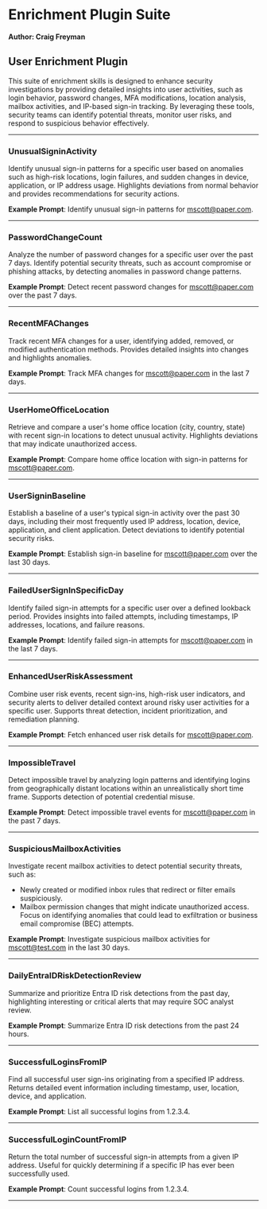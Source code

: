 # Enrichment Plugin Suite
**Author: Craig Freyman**

## User Enrichment Plugin
This suite of enrichment skills is designed to enhance security investigations by providing detailed insights into user activities, such as login behavior, password changes, MFA modifications, location analysis, mailbox activities, and IP-based sign-in tracking. By leveraging these tools, security teams can identify potential threats, monitor user risks, and respond to suspicious behavior effectively.

---

### UnusualSigninActivity
Identify unusual sign-in patterns for a specific user based on anomalies such as high-risk locations, login failures, and sudden changes in device, application, or IP address usage. Highlights deviations from normal behavior and provides recommendations for security actions.

**Example Prompt**: Identify unusual sign-in patterns for mscott@paper.com.

---

### PasswordChangeCount
Analyze the number of password changes for a specific user over the past 7 days. Identify potential security threats, such as account compromise or phishing attacks, by detecting anomalies in password change patterns.

**Example Prompt**: Detect recent password changes for mscott@paper.com over the past 7 days.

---

### RecentMFAChanges
Track recent MFA changes for a user, identifying added, removed, or modified authentication methods. Provides detailed insights into changes and highlights anomalies.

**Example Prompt**: Track MFA changes for mscott@paper.com in the last 7 days.

---

### UserHomeOfficeLocation
Retrieve and compare a user's home office location (city, country, state) with recent sign-in locations to detect unusual activity. Highlights deviations that may indicate unauthorized access.

**Example Prompt**: Compare home office location with sign-in patterns for mscott@paper.com.

---

### UserSigninBaseline
Establish a baseline of a user's typical sign-in activity over the past 30 days, including their most frequently used IP address, location, device, application, and client application. Detect deviations to identify potential security risks.

**Example Prompt**: Establish sign-in baseline for mscott@paper.com over the last 30 days.

---

### FailedUserSignInSpecificDay
Identify failed sign-in attempts for a specific user over a defined lookback period. Provides insights into failed attempts, including timestamps, IP addresses, locations, and failure reasons.

**Example Prompt**: Identify failed sign-in attempts for mscott@paper.com in the last 7 days.

---

### EnhancedUserRiskAssessment
Combine user risk events, recent sign-ins, high-risk user indicators, and security alerts to deliver detailed context around risky user activities for a specific user. Supports threat detection, incident prioritization, and remediation planning.

**Example Prompt**: Fetch enhanced user risk details for mscott@paper.com.

---

### ImpossibleTravel
Detect impossible travel by analyzing login patterns and identifying logins from geographically distant locations within an unrealistically short time frame. Supports detection of potential credential misuse.

**Example Prompt**: Detect impossible travel events for mscott@paper.com in the past 7 days.

---

### SuspiciousMailboxActivities
Investigate recent mailbox activities to detect potential security threats, such as:
- Newly created or modified inbox rules that redirect or filter emails suspiciously.
- Mailbox permission changes that might indicate unauthorized access.
Focus on identifying anomalies that could lead to exfiltration or business email compromise (BEC) attempts.

**Example Prompt**: Investigate suspicious mailbox activities for mscott@test.com in the last 30 days.

---

### DailyEntraIDRiskDetectionReview
Summarize and prioritize Entra ID risk detections from the past day, highlighting interesting or critical alerts that may require SOC analyst review.

**Example Prompt**: Summarize Entra ID risk detections from the past 24 hours.

---

### SuccessfulLoginsFromIP
Find all successful user sign-ins originating from a specified IP address. Returns detailed event information including timestamp, user, location, device, and application.

**Example Prompt**: List all successful logins from 1.2.3.4.

---

### SuccessfulLoginCountFromIP
Return the total number of successful sign-in attempts from a given IP address. Useful for quickly determining if a specific IP has ever been successfully used.

**Example Prompt**: Count successful logins from 1.2.3.4.

---
